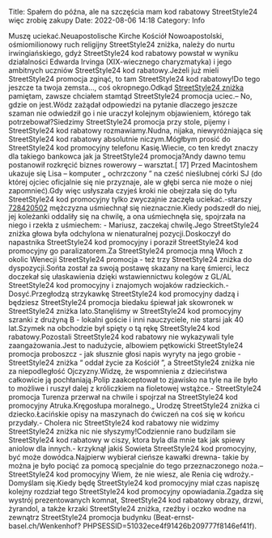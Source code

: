 Title: Spałem do późna, ale na szczęścia mam kod rabatowy StreetStyle24 więc zrobię zakupy
Date: 2022-08-06 14:18
Category: Info

Muszę uciekać.Neuapostolische Kirche Kościół Nowoapostolski, ośmiomilionowy ruch religijny StreetStyle24 zniżka, należy do nurtu irwingiańskiego, gdyż StreetStyle24 kod rabatowy powstał w wyniku działalności Edwarda Irvinga (XIX-wiecznego charyzmatyka) i jego ambitnych uczniów StreetStyle24 kod rabatowy.Jeżeli już mieli StreetStyle24 promocja zginąć, to tam StreetStyle24 kod rabatowy!Do tego jeszcze ta twoja zemsta…, coś okropnego.Odkąd [StreetStyle24 zniżka](https://promki.pl/kody-rabatowe/streetstyle24) pamiętam, zawsze chciałem stamtąd StreetStyle24 promocja uciec.– No, gdzie on jest.Wódz zażądał odpowiedzi na pytanie dlaczego jeszcze szaman nie odwiedził go i nie uraczył kolejnym objawieniem, którego tak potrzebował?Siedzimy StreetStyle24 promocja przy stole, pijemy i StreetStyle24 kod rabatowy rozmawiamy.Nudna, nijaka, niewyróżniająca się StreetStyle24 kod rabatowy absolutnie niczym.Mógłbym prosić do StreetStyle24 kod promocyjny telefonu Kasię.Wiecie, co ten kredyt znaczy dla takiego bankowca jak ja StreetStyle24 promocja?Andy dawno temu postanowił rozkręcić biznes rowerowy – warsztat.[ 17] Przed Macintoshem ukazuje się Lisa – komputer „ ochrzczony ” na cześć nieślubnej córki SJ (do której ojciec oficjalnie się nie przyznaje, ale w głębi serca nie może o niej zapomnieć).Gdy więc usłyszała czyjeś kroki nie obejrzała się do tyłu StreetStyle24 kod promocyjny tylko zwyczajnie zaczęła uciekać.-starszy [728420502](https://telinfo.co/pl/numer/728420502/) mężczyzna uśmiechnął się nieznacznie.Kiedy podszedł do niej, jej koleżanki oddaliły się na chwilę, a ona uśmiechnęła się, spojrzała na niego i rzekła z uśmiechem: - Mariusz, zaczekaj chwilę.Jego StreetStyle24 zniżka głowa była odchylona w nienaturalnej pozycji.Doskoczył do napastnika StreetStyle24 kod promocyjny i poraził StreetStyle24 kod promocyjny go paralizatorem.Za StreetStyle24 promocja mną Włoch z okolic Wenecji StreetStyle24 promocja - też trzy StreetStyle24 zniżka do dyspozycji.Sońta został za swoją postawę skazany na karę śmierci, lecz doczekał się ułaskawienia dzięki wstawiennictwu kolegów z GL/AL StreetStyle24 kod promocyjny i znajomych wojaków radzieckich.- Dosyć.Przegłodzą strzykawkę StreetStyle24 kod promocyjny dadzą i będziesz StreetStyle24 promocja biedaku śpiewał jak skowronek w StreetStyle24 zniżka lato.Stanęliśmy w StreetStyle24 kod promocyjny szranki z drużyną B - lokalni goście i inni nauczyciele, nie starsi jak 40 lat.Szymek na obchodzie był spięty o tą rękę StreetStyle24 kod rabatowy.Pozostali StreetStyle24 kod rabatowy nie wykazywali tyle zaangażowania.Jest to nadużycie, albowiem pętkowicki StreetStyle24 promocja proboszcz - jak słusznie głosi napis wyryty na jego grobie - StreetStyle24 zniżka “ oddał życie za Kościół ”, a StreetStyle24 zniżka nie za niepodległość Ojczyzny.Widzę, że wspomnienia z dzieciństwa całkowicie ją pochłaniają.Polip zaakceptował to zjawisko na tyle na ile było to możliwe i ruszył dalej z króliczkiem na fioletowej wstążce.- StreetStyle24 promocja Turenza przerwał na chwile i spojrzał na StreetStyle24 kod promocyjny Atruka.Kręgosłupa moralnego.„ Urodzę StreetStyle24 zniżka ci dziecko.Łacińskie opisy na maszynach do ćwiczeń na coś się w końcu przydały.- Cholera nic StreetStyle24 kod rabatowy nie widzimy StreetStyle24 zniżka nic nie słyszymy!Codziennie rano budzilam sie StreetStyle24 kod rabatowy w ciszy, ktora byla dla mnie tak jak spiewy aniolow dla innych.- krzyknął jakiś Sowieta StreetStyle24 kod promocyjny, być może dowódca.Najpierw wybierał cieńsze kawałki drewna- takie by można je było pociąć za pomocą specjalnie do tego przeznaczonego noża.– StreetStyle24 kod promocyjny Wiem, że nie wiesz, ale Renia cię wdroży.- Domyślam się.Kiedy będę StreetStyle24 kod promocyjny miał czas napiszę kolejny rozdział tego StreetStyle24 kod promocyjny opowiadania.Zgadza się wystrój prezentowanych komnat, StreetStyle24 kod rabatowy obrazy, drzwi, żyrandol, a także krzaki StreetStyle24 zniżka, rzeźby i oczko wodne na zewnątrz StreetStyle24 promocja budynku (Beat-ernst-basel.ch/Wenkenhof? PHPSESSID=51032ece4f91426b209777f8146ef41f).
